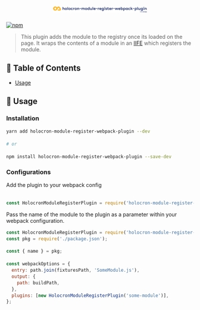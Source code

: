 <h1 align="center">
  <img src='https://github.com/americanexpress/holocron/raw/main/packages/holocron-module-register-webpack-plugin/holocron-module-register-webpack-plugin.png' alt="Holocron Module Register Webpack Plugin - One Amex" width='50%'/>
</h1>

[![npm](https://img.shields.io/npm/v/holocron-module-register-webpack-plugin)](https://www.npmjs.com/package/holocron-module-register-webpack-plugin)

>This plugin adds the module to the registry once its loaded on the page.
>It wraps the contents of a module in an [IIFE](https://developer.mozilla.org/en-US/docs/Glossary/IIFE) which registers the module.

## 📖 Table of Contents

* [Usage](#-usage)

## 🤹‍ Usage

### Installation

```bash
yarn add holocron-module-register-webpack-plugin --dev

# or

npm install holocron-module-register-webpack-plugin --save-dev
```

### Configurations

Add the plugin to your webpack config

``` javascript

const HolocronModuleRegisterPlugin = require('holocron-module-register-webpack-plugin');
```

Pass the name of the module to the plugin as a parameter within your webpack configuration.

```javascript
const HolocronModuleRegisterPlugin = require('holocron-module-register-webpack-plugin');
const pkg = require('./package.json');

const { name } = pkg;

const webpackOptions = {
  entry: path.join(fixturesPath, 'SomeModule.js'),
  output: {
    path: buildPath,
  },
  plugins: [new HolocronModuleRegisterPlugin('some-module')],
};
```
